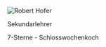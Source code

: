 ![Robert Hofer](https://schlosswochen.ch/assets/images/team-robert.jpg "Robert Hofer")

Sekundarlehrer

7-Sterne - Schlosswochenkoch
